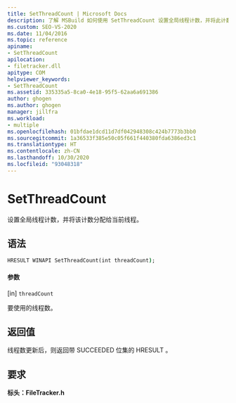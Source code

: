 ```yaml
---
title: SetThreadCount | Microsoft Docs
description: 了解 MSBuild 如何使用 SetThreadCount 设置全局线程计数，并将此计数分配给当前线程。
ms.custom: SEO-VS-2020
ms.date: 11/04/2016
ms.topic: reference
apiname:
- SetThreadCount
apilocation:
- filetracker.dll
apitype: COM
helpviewer_keywords:
- SetThreadCount
ms.assetid: 335335a5-8ca0-4e18-95f5-62aa6a691386
author: ghogen
ms.author: ghogen
manager: jillfra
ms.workload:
- multiple
ms.openlocfilehash: 01bfdae1dcd11d7df042948308c424b7773b3bb0
ms.sourcegitcommit: 1a36533f385e50c05f661f440380fda6386ed3c1
ms.translationtype: HT
ms.contentlocale: zh-CN
ms.lasthandoff: 10/30/2020
ms.locfileid: "93048318"
---
```

# <a name="setthreadcount"></a>SetThreadCount

设置全局线程计数，并将该计数分配给当前线程。

## <a name="syntax"></a>语法

```cmd
HRESULT WINAPI SetThreadCount(int threadCount);
```

#### <a name="parameters"></a>参数

[in] `threadCount`

 要使用的线程数。

## <a name="return-value"></a>返回值

 线程数更新后，则返回带 SUCCEEDED 位集的 HRESULT 。

## <a name="requirements"></a>要求

 **标头：FileTracker.h** 